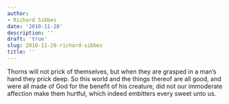 ```yaml
---
author:
- Richard Sibbes
date: '2010-11-28'
description: ''
draft: 'true'
slug: 2010-11-28-richard-sibbes
title: ''
---
```

Thorns will not prick of themselves, but when they are grasped in a man’s hand they prick deep. So this world and the things thereof are all good, and were all made of God for the benefit of his creature, did not our immoderate affection make them hurtful, which indeed embitters every sweet unto us.



